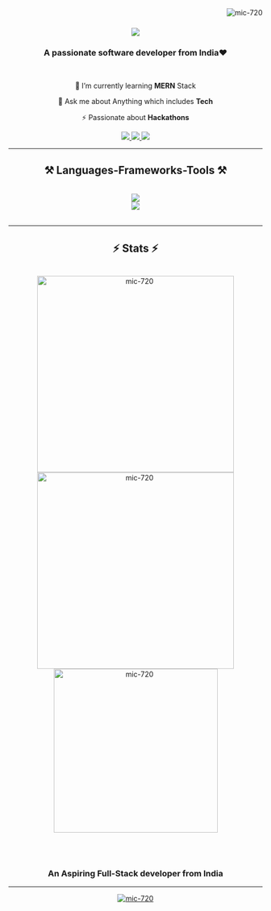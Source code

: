 <img align="right" src="https://komarev.com/ghpvc/?username=mic-720&label=Profile%20views&color=0e75b6&style=flat" alt="mic-720" />

<h1 align="center">
    <img src="https://readme-typing-svg.herokuapp.com/?font=Righteous&size=35&center=true&vCenter=true&width=500&height=70&duration=4000&lines=Hi+There!+👋;+I'm+Satyam+Kumar;" />
</h1>

<h3 align="center">A passionate software developer from India❤️</h3>

<br/>

<div align="center">
 
🌱 I’m currently learning **MERN** Stack

💬  Ask me about Anything which includes **Tech**

⚡    Passionate about **Hackathons**








 </div>
 
<div align="center"> 
  <a href="mailto:satyamksvc@gmail.com">
    <img src="https://img.shields.io/badge/Gmail-333333?style=for-the-badge&logo=gmail&logoColor=red" />
  </a>
  <a href="https://www.linkedin.com/in/satyamkumar1018" target="_blank">
    <img src="https://img.shields.io/badge/LinkedIn-0077B5?style=for-the-badge&logo=linkedin&logoColor=white" target="_blank" />
  </a>
  <a href="https://drive.google.com/file/d/1vUddm2YyPNrsyhisTqtbvs7Os05bUoJK/view?usp=drive_link" target="_blank">
     <img src="https://img.shields.io/badge/Portfolio-FF5722?style=for-the-badge&logo=todoist&logoColor=white" target="_blank" /> <!-- sqlite, safari, google-chrome are other good icon options -->
  </a>
    
</div>

 <hr/>
 
<h2 align="center">⚒️ Languages-Frameworks-Tools ⚒️</h2>
<br/>
<div align="center">
    <img src="https://skillicons.dev/icons?i=java,html,css,git,bootstrap,javascript,nodejs,express" />
    <br>
    <img src="https://skillicons.dev/icons?i=tailwind,mysql,react,mongodb,firebase,vscode,postman" /><br>
</div>

<br/>
<hr/>



<h2 align="center">⚡ Stats ⚡</h2>
<br>
<div align=center>
  <img width=390 src="https://github-readme-streak-stats.herokuapp.com/?user=mic-720&count_private=true&theme=react&border_radius=10" alt="mic-720" />
  <img width=390 src="https://github-readme-stats.vercel.app/api?username=mic-720&count_private=true&show_icons=true&theme=react&rank_icon=github&border_radius=10" alt="mic-720" />
  <br/>
  <img width=325 align="center" src="https://github-readme-stats.vercel.app/api/top-langs?username=mic-720&&hide=HTML&langs_count=8&layout=compact&theme=react&border_radius=10&size_weight=0.5&count_weight=0.5&exclude_repo=github-readme-stats" alt="mic-720" />
</div>

<br/><br/>
<h3 align="center">An Aspiring Full-Stack developer from India</h3>


<hr/>
<div align="center">
    <p align="center"> <a href="https://github.com/ryo-ma/github-profile-trophy"><img src="https://github-profile-trophy.vercel.app/?username=mic-720" alt="mic-720" /></a> </p>
</div>
<br/>

